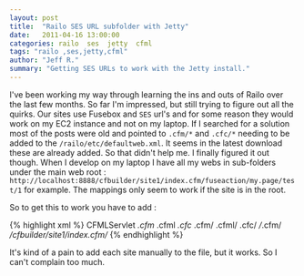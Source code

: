 ```yaml
---
layout: post
title:  "Railo SES URL subfolder with Jetty"
date:   2011-04-16 13:00:00
categories: railo  ses  jetty  cfml
tags: "railo ,ses,jetty,cfml"
author: "Jeff R."
summary: "Getting SES URLs to work with the Jetty install."
---
```


I've been working my way through learning the ins and outs of Railo over the last few months.  So far I'm impressed, but still trying to figure out all the quirks.
Our sites use Fusebox and `SES` url's and for some reason they would work on my EC2 instance and not on my laptop.  If I searched for a solution most of the posts were old and pointed to  `.cfm/*` and `.cfc/*` needing to be added to the `/railo/etc/defaultweb.xml`.  It seems in the latest download these are already added.  So that didn't help me.  I finally figured it out though.  When I develop on my laptop I have all my webs in sub-folders under the main web root : `http://localhost:8888/cfbuilder/site1/index.cfm/fuseaction/my.page/test/1` for example. The mappings only seem to work if the site is in the root. 

So to get this to work you have to add : 

{% highlight  xml %}
<servlet-mapping>
<servlet-name>CFMLServlet</servlet-name>
<url-pattern>*.cfm</url-pattern>
<url-pattern>*.cfml</url-pattern>
<url-pattern>*.cfc</url-pattern>
<url-pattern>*.cfm/*</url-pattern>
<url-pattern>*.cfml/*</url-pattern>
<url-pattern>*.cfc/*</url-pattern>
<url-pattern>/*.cfm/*</url-pattern>
<url-pattern>/cfbuilder/site1/index.cfm/*</url-pattern>
</servlet-mapping>
{% endhighlight %}

It's kind of a pain to add each site manually to the file, but it works. So I can't complain too much.